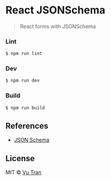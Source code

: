 # React JSONSchema

> React forms with JSONSchema

### Lint

````bash
$ npm run lint
````

### Dev

````bash
$ npm run dev
````

### Build

````bash
$ npm run build
````

## References

- [JSON Schema](http://json-schema.org/)

## License

MIT © [Vu Tran](https://github.com/vutran/)
